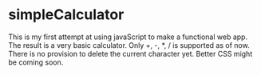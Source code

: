 # simpleCalculator
This is my first attempt at using javaScript to make a functional web app. The result is a very basic calculator.
Only +, -, *, / is supported as of now.
There is no provision to delete the current character yet.
Better CSS might be coming soon.
